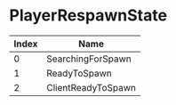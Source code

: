 # PlayerRespawnState

Index | Name
--- | ---
0 | SearchingForSpawn
1 | ReadyToSpawn
2 | ClientReadyToSpawn